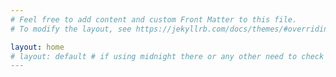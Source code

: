 ```yaml
---
# Feel free to add content and custom Front Matter to this file.
# To modify the layout, see https://jekyllrb.com/docs/themes/#overriding-theme-defaults

layout: home
# layout: default # if using midnight there or any other need to check https://github.com/pages-themes/midnight/blob/master/_layouts/
---
```

